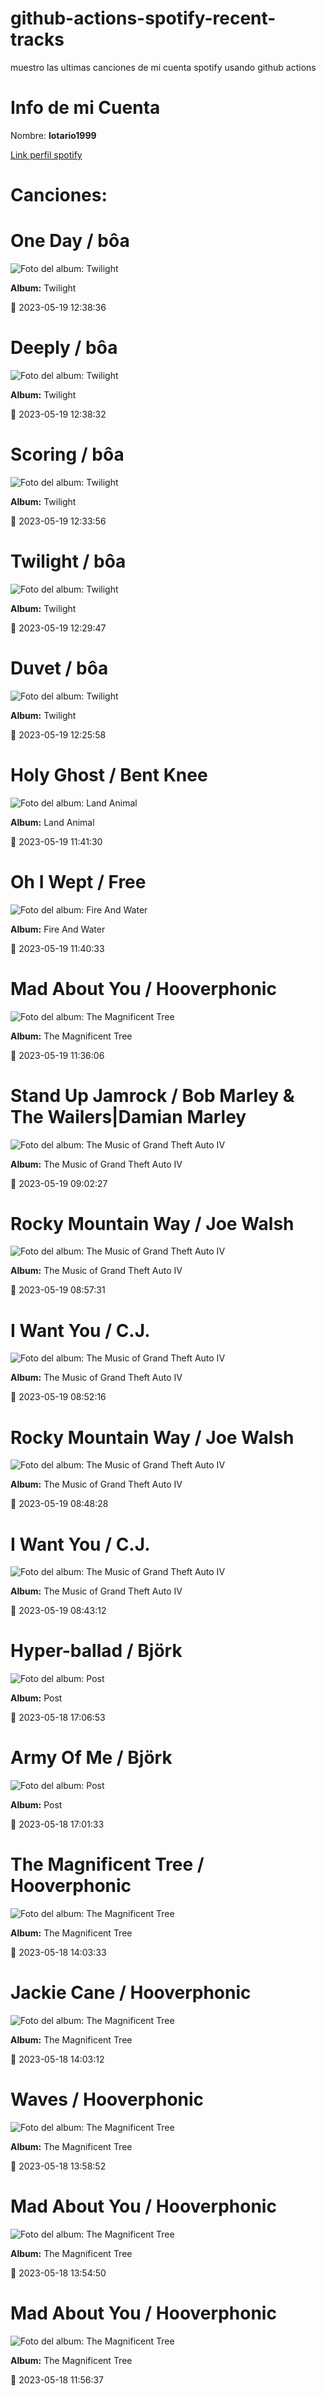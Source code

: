 

# github-actions-spotify-recent-tracks        

muestro las ultimas canciones de mi cuenta spotify usando github actions

# Info de mi Cuenta
Nombre: **lotario1999**

[Link perfil spotify](https://open.spotify.com/user/lotario1999)

# Canciones:



# **One Day** / bôa

![Foto del album: Twilight](https://i.scdn.co/image/ab67616d00001e029e030b804258dc2017ad859f)

**Album:** Twilight

📅 2023-05-19 12:38:36


# **Deeply** / bôa

![Foto del album: Twilight](https://i.scdn.co/image/ab67616d00001e029e030b804258dc2017ad859f)

**Album:** Twilight

📅 2023-05-19 12:38:32


# **Scoring** / bôa

![Foto del album: Twilight](https://i.scdn.co/image/ab67616d00001e029e030b804258dc2017ad859f)

**Album:** Twilight

📅 2023-05-19 12:33:56


# **Twilight** / bôa

![Foto del album: Twilight](https://i.scdn.co/image/ab67616d00001e029e030b804258dc2017ad859f)

**Album:** Twilight

📅 2023-05-19 12:29:47


# **Duvet** / bôa

![Foto del album: Twilight](https://i.scdn.co/image/ab67616d00001e029e030b804258dc2017ad859f)

**Album:** Twilight

📅 2023-05-19 12:25:58


# **Holy Ghost** / Bent Knee

![Foto del album: Land Animal](https://i.scdn.co/image/ab67616d00001e02b3e6b1494af0def99c9d80f0)

**Album:** Land Animal

📅 2023-05-19 11:41:30


# **Oh I Wept** / Free

![Foto del album: Fire And Water](https://i.scdn.co/image/ab67616d00001e02753c41c7fdc5e78ba017bbf5)

**Album:** Fire And Water

📅 2023-05-19 11:40:33


# **Mad About You** / Hooverphonic

![Foto del album: The Magnificent Tree](https://i.scdn.co/image/ab67616d00001e02adc391e06a1ecdc2cb4d193f)

**Album:** The Magnificent Tree

📅 2023-05-19 11:36:06


# **Stand Up Jamrock** / Bob Marley & The Wailers|Damian Marley

![Foto del album: The Music of Grand Theft Auto IV](https://i.scdn.co/image/ab67616d00001e0244faa79cb92834c802683f27)

**Album:** The Music of Grand Theft Auto IV

📅 2023-05-19 09:02:27


# **Rocky Mountain Way** / Joe Walsh

![Foto del album: The Music of Grand Theft Auto IV](https://i.scdn.co/image/ab67616d00001e0244faa79cb92834c802683f27)

**Album:** The Music of Grand Theft Auto IV

📅 2023-05-19 08:57:31


# **I Want You** / C.J.

![Foto del album: The Music of Grand Theft Auto IV](https://i.scdn.co/image/ab67616d00001e0244faa79cb92834c802683f27)

**Album:** The Music of Grand Theft Auto IV

📅 2023-05-19 08:52:16


# **Rocky Mountain Way** / Joe Walsh

![Foto del album: The Music of Grand Theft Auto IV](https://i.scdn.co/image/ab67616d00001e0244faa79cb92834c802683f27)

**Album:** The Music of Grand Theft Auto IV

📅 2023-05-19 08:48:28


# **I Want You** / C.J.

![Foto del album: The Music of Grand Theft Auto IV](https://i.scdn.co/image/ab67616d00001e0244faa79cb92834c802683f27)

**Album:** The Music of Grand Theft Auto IV

📅 2023-05-19 08:43:12


# **Hyper-ballad** / Björk

![Foto del album: Post](https://i.scdn.co/image/ab67616d00001e025092260f47e0d95717b834c3)

**Album:** Post

📅 2023-05-18 17:06:53


# **Army Of Me** / Björk

![Foto del album: Post](https://i.scdn.co/image/ab67616d00001e025092260f47e0d95717b834c3)

**Album:** Post

📅 2023-05-18 17:01:33


# **The Magnificent Tree** / Hooverphonic

![Foto del album: The Magnificent Tree](https://i.scdn.co/image/ab67616d00001e02adc391e06a1ecdc2cb4d193f)

**Album:** The Magnificent Tree

📅 2023-05-18 14:03:33


# **Jackie Cane** / Hooverphonic

![Foto del album: The Magnificent Tree](https://i.scdn.co/image/ab67616d00001e02adc391e06a1ecdc2cb4d193f)

**Album:** The Magnificent Tree

📅 2023-05-18 14:03:12


# **Waves** / Hooverphonic

![Foto del album: The Magnificent Tree](https://i.scdn.co/image/ab67616d00001e02adc391e06a1ecdc2cb4d193f)

**Album:** The Magnificent Tree

📅 2023-05-18 13:58:52


# **Mad About You** / Hooverphonic

![Foto del album: The Magnificent Tree](https://i.scdn.co/image/ab67616d00001e02adc391e06a1ecdc2cb4d193f)

**Album:** The Magnificent Tree

📅 2023-05-18 13:54:50


# **Mad About You** / Hooverphonic

![Foto del album: The Magnificent Tree](https://i.scdn.co/image/ab67616d00001e02adc391e06a1ecdc2cb4d193f)

**Album:** The Magnificent Tree

📅 2023-05-18 11:56:37
